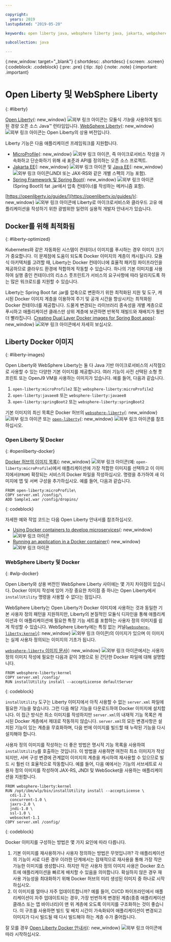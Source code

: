 ```yaml
---

copyright:
  years: 2019
lastupdated: "2019-05-20"

keywords: open liberty java, websphere liberty java, jakarta, webpshere docker, liberty docker, liberty docker images, installutility, microprofile java, dual layer docker, develop microservices

subcollection: java

---
```


{:new_window: target="_blank"}
{:shortdesc: .shortdesc}
{:screen: .screen}
{:codeblock: .codeblock}
{:pre: .pre}
{:tip: .tip}
{:note: .note}
{:important: .important}

# Open Liberty 및 WebSphere Liberty
{: #liberty}

[Open Liberty](https://openliberty.io/){: new_window} ![외부 링크 아이콘](../icons/launch-glyph.svg "외부 링크 아이콘")는 모듈식 *기능*을 사용하여 빌드된 경량 오픈 소스 Java&trade; 런타임입니다. [WebSphere Liberty](https://developer.ibm.com/wasdev/){: new_window} ![외부 링크 아이콘](../icons/launch-glyph.svg "외부 링크 아이콘")는 Open Liberty의 상용 버전입니다. 

Liberty 기능은 다음 애플리케이션 프레임워크를 지원합니다.

* [MicroProfile](https://microprofile.io/){: new_window} ![외부 링크 아이콘](../icons/launch-glyph.svg "외부 링크 아이콘"), 즉 마이크로서비스 작성을 가속화하고 단순화하기 위해 새 표준과 API를 정의하는 오픈 소스 프로젝트.
* [Jakarta EE](https://jakarta.ee){: new_window} ![외부 링크 아이콘](../icons/launch-glyph.svg "외부 링크 아이콘") 및 [Java EE](https://www.oracle.com/technetwork/java/javaee/overview/index.html){: new_window} ![외부 링크 아이콘](../icons/launch-glyph.svg "외부 링크 아이콘")(JNDI 또는 JAX-RS와 같은 개별 스펙의 기능 포함).
* [Spring Framework 및 Spring Boot](https://www.ibm.com/support/knowledgecenter/en/SSEQTP_liberty/com.ibm.websphere.wlp.doc/ae/twlp_dep_springboot.html){: new_window} ![외부 링크 아이콘](../icons/launch-glyph.svg "외부 링크 아이콘")(Spring Boot의 fat .jar에서 압축 컨테이너를 작성하는 메커니즘 포함).

[https://openliberty.io/guides/](https://openliberty.io/guides/){: new_window} ![외부 링크 아이콘](../icons/launch-glyph.svg "외부 링크 아이콘")에 Liberty로 마이크로서비스와 클라우드 고유 애플리케이션을 작성하기 위한 광범위한 일련의 실용적 개발자 안내서가 있습니다.

## Docker를 위해 최적화됨
{: #liberty-optimized}

Kubernetes와 같은 자동화된 시스템이 컨테이너 이미지를 푸시하는 경우 이미지 크기가 중요합니다. 이 문제점에 도움이 되도록 Docker 이미지의 계층이 캐시됩니다. 모듈식 아키텍처를 고려할 때, Liberty는 Docker 컨테이너에 효율적 패키징 파이프라인을 제공하므로 클라우드 환경에 적합하게 작동할 수 있습니다. 하나의 기본 이미지를 사용하여 실행 중인 컨테이너의 리소스 풋프린트가 서비스의 요구사항에 따라 달라지도록 하는 많은 워크로드를 지원할 수 있습니다.

Liberty는 Spring Boot fat .jar를 압축으로 변환하기 위한 최적화된 지원 및 도구, 캐시된 Docker 이미지 계층을 이용하여 주기 및 공개 시간을 향상시키는 최적화된 Docker 컨테이너를 제공합니다. 드물게 변경되는 라이브러리 종속성을 개별 계층으로 푸시하고 애플리케이션 클래스만 상위 계층에 보관하면 반복적 재빌드와 재배치가 훨씬 더 빨라집니다. [Creating Dual Layer Docker images for Spring Boot apps](https://openliberty.io/blog/2018/07/02/creating-dual-layer-docker-images-for-spring-boot-apps.html){: new_window} ![외부 링크 아이콘](../icons/launch-glyph.svg "외부 링크 아이콘")에서 자세히 보십시오.

## Liberty Docker 이미지
{: #liberty-images}

Open Liberty와 WebSphere Liberty는 둘 다 Java 기반 마이크로서비스의 시작점으로 사용할 수 있는 다양한 기본 이미지를 제공합니다. 여러 기능이 사전 선택된 소형 풋프린트 또는 OpenJ9 VM을 사용하는 이미지가 있습니다. 예를 들어, 다음과 같습니다.

1. `open-liberty:microProfile2` 또는 `websphere-liberty:microProfile2`
2. `open-liberty:javaee8` 또는 `websphere-liberty:javaee8`
3. `open-liberty:springBoot2` 또는 `websphere-liberty:springBoot2`

기본 이미지의 최신 목록은 Docker 허브의 [`websphere-liberty`](https://hub.docker.com/_/websphere-liberty/){: new_window} ![외부 링크 아이콘](../icons/launch-glyph.svg "외부 링크 아이콘") 또는 [`open-liberty`](https://hub.docker.com/_/open-liberty/){: new_window} ![외부 링크 아이콘](../icons/launch-glyph.svg "외부 링크 아이콘")를 참조하십시오.

### Open Liberty 및 Docker
{: #openliberty-docker}

[Docker 허브의 이미지 목록](https://hub.docker.com/_/open-liberty/){: new_window} ![외부 링크 아이콘](../icons/launch-glyph.svg "외부 링크 아이콘")(예: `open-liberty:microProfile`)에서 애플리케이션에 가장 적합한 이미지를 선택하고 이 이미지에서(`FROM`) 확장되는 서비스의 Docker 파일을 작성하십시오. 명령을 추가하여 새 이미지에 앱 및 서버 구성을 추가하십시오. 예를 들어, 다음과 같습니다.

```docker
FROM open-liberty:microProfile\
COPY server.xml /config/\
ADD Sample1.war /config/dropins/
```
{: codeblock}

자세한 예와 작업 코드는 다음 Open Liberty 안내서를 참조하십시오.

* [Using Docker containers to develop microservices](https://openliberty.io/guides/docker.html){: new_window} ![외부 링크 아이콘](../icons/launch-glyph.svg "외부 링크 아이콘")
* [Running an application in a Docker container](https://openliberty.io/guides/getting-started.html#running-the-application-in-a-docker-container){: new_window} ![외부 링크 아이콘](../icons/launch-glyph.svg "외부 링크 아이콘")

### WebSphere Liberty 및 Docker
{: #wlp-docker}

Open Liberty와 상용 버전인 WebSphere Liberty 사이에는 몇 가지 차이점이 있습니다. Docker 이미지 작성에 있어 가장 중요한 차이점 중 하나는 Open Liberty에서 `installUtility` 명령을 사용할 수 없다는 점입니다.

WebSphere Liberty는 Open Liberty가 Docker 이미지에 사용하는 것과 동일한 기본 사용자 정의 패턴을 지원하지만, Liberty의 본질적인 모듈식 디자인을 통해 애플리케이션과 이 애플리케이션에 필요한 특정 기능 세트를 포함하는 사용자 정의 이미지를 쉽게 작성할 수 있습니다. WebSphere Liberty에는 특징 없는 커널([`websphere-liberty:kernel`](https://github.com/WASdev/ci.docker/blob/9d28dfba4d20596f89b393bc9e3ae8295feec469/ga/developer/kernel/Dockerfile){: new_window} ![외부 링크 아이콘](../icons/launch-glyph.svg "외부 링크 아이콘"))의 이미지가 있으며 이 이미지는 실제 사용자 정의되는 이미지의 기초가 됩니다.

[`websphere-liberty` 이미지 문서](https://hub.docker.com/_/websphere-liberty/){: new_window} ![외부 링크 아이콘](../icons/launch-glyph.svg "외부 링크 아이콘")에서는 사용자 정의 이미지 작성에 필요한 다음과 같이 3행으로 된 간단한 Docker 파일에 대해 설명합니다.

```docker
FROM websphere-liberty:kernel
COPY server.xml /config/
RUN installUtility install --acceptLicense defaultServer
```
{: codeblock}

`installUtility` 도구는 Liberty 이미지에서 아직 사용할 수 없는 `server.xml` 파일에 필요한 기능을 찾습니다. 그런 다음 해당 기능을 다운로드하여 Docker 이미지에 설치합니다. 이 접근 방식은 최소 이미지를 작성하지만 `server.xml`의 내재적 기능 목록은 캐시된 Docker 계층에서 제대로 작동하지 않습니다. `server.xml`의 모든 변경사항은 설치된 기능이 있는 계층을 무효화하며, 다음 번에 이미지를 빌드할 때 누락된 기능을 다시 설치해야 합니다.

사용자 정의 이미지를 작성하는 더 좋은 방법은 명시적 기능 목록을 사용하여 `installUtility`를 호출하는 것입니다. 이 방법을 사용하면 여전히 최소 이미지가 작성되지만, 서버 구성 변경에 관계없이 이미지의 계층을 캐시하여 재사용할 수 있으므로 빌드 시 훨씬 더 효율적으로 작동합니다. 예를 들어, 다음 예에서는 기능의 서브세트로 사용자 정의 이미지를 작성하여 JAX-RS, JNDI 및 WebSocket을 사용하는 애플리케이션을 지원합니다.

```docker
FROM websphere-liberty:kernel
RUN /opt/ibm/wlp/bin/installUtility install --acceptLicense \
  cdi-1.2 \
  concurrent-1.0 \
  jaxrs-2.0 \
  jndi-1.0 \
  ssl-1.0 \
  websocket-1.1
COPY server.xml /config/
```
{: codeblock}

Docker 이미지를 구성하는 방법은 몇 가지 요인에 따라 다릅니다.

1. 기본 이미지를 재사용하거나 사용자 정의하는 방법은 무엇입니까?
    각 애플리케이션의 기능이 서로 다른 경우 이러한 단계에서는 잠재적으로 재사용을 통해 가장 작은 가능한 이미지를 생성합니다. 하지만 작은 사용자 정의 이미지 사용은 Docker 호스트에 애플리케이션을 빠르게 배치할 수 있음을 의미합니다. 확실하지 않은 경우 재사용 가능성을 최대화하기 위해 Docker 허브의 미리 생성된 이미지 중 하나로 시작하십시오.
2. 이 이미지를 얼마나 자주 업데이트합니까?
    예를 들어, CI/CD 파이프라인에서 애플리케이션이 자주 업데이트되는 경우, 가장 빈번하게 변경된 계층(종종 애플리케이션 클래스 또는 앱 바이너리)이 맨 위 계층에 오도록 이미지를 구조화하는 것이 좋습니다. 이 구조를 사용하면 빌드 및 배치 시간이 가속화되어 애플리케이션이 변경되고 이미지가 다시 빌드될 때 다시 빌드해야 하는 계층 수가 줄어듭니다.

잘 모를 경우 [Open Liberty Docker 안내서](https://openliberty.io/guides/docker.html){: new_window} ![외부 링크 아이콘](../icons/launch-glyph.svg "외부 링크 아이콘")에 따라 시작하십시오.
